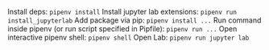 Install deps: `pipenv install`
Install jupyter lab extensions: `pipenv run install_jupyterlab`
Add package via pip: `pipenv install ...`
Run command inside pipenv (or run script specified in Pipfile): `pipenv run ...`
Open interactive pipenv shell: `pipenv shell`
Open Lab: `pipenv run jupyter lab`

